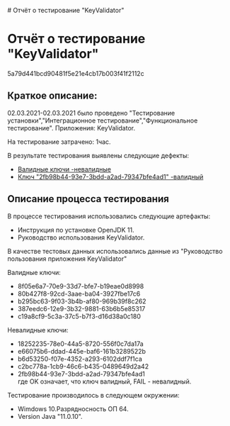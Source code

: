 ﻿
﻿# Отчёт о тестирование "KeyValidator"

# Отчёт о тестирование "KeyValidator"
5a79d441bcd90481f5e21e4cb17b003f41f2112c

## Краткое описание:
02.03.2021-02.03.2021
было проведено "Тестирование установки","Интеграционное тестирование","Функциональное тестирование".
Приложения: KeyValidator.  

На тестирование затрачено: 1час.

В результате тестирования выявлены следующие дефекты:
* [Валидные ключи -невалидные](https://github.com/RomanMachnev/KeyValidator/issues/1)
* [Ключ "2fb98b44-93e7-3bdd-a2ad-79347bfe4ad1" -валидный](https://github.com/RomanMachnev/KeyValidator/issues/2)


## Описание процесса тестирования  
В процессе тестирования использовались следующие артефакты:
* Инструкция по установке OpenJDK 11.
* Руководство использования KeyValidator.

В качестве тестовых данных использовались данные из "Руководство пользования приложения KeyValidator" 

Валидные ключи:
* 8f05e6a7-70e9-33d7-bfe7-b19eae0d8998
* 80b427f8-92cd-3aae-ba04-3927fbe17c6
* b295bc63-9f03-3b4b-af80-969b39f8c262
* 387eedc6-12e9-3b32-9881-63b6b5e85317
* c19a8cf9-5c3a-37c5-b7f3-d16d38a0c180

Невалидные ключи:
* 18252235-78e0-44a5-8720-556f0c7da17a
* e66075b6-ddad-445e-baf6-161b3289522b
* b6d53250-f07e-4352-a293-6102ddf7f1ca
* c2bc778a-1cb9-46c6-b435-0489649d2a42
* 2fb98b44-93e7-3bdd-a2ad-79347bfe4ad1  
где OK означает, что ключ валидный, FAIL - невалидный.


 
Тестирование производилось в следующем окружении:
* Wimdows 10.Разрядносность ОП 64.
* Version Java "11.0.10".



